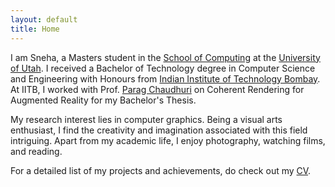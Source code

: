 ```yaml
---
layout: default
title: Home
---
```


I am Sneha, a Masters student in the [School of Computing] at the [University of Utah]. I received a Bachelor of Technology degree in Computer Science and Engineering with Honours from [Indian Institute of Technology Bombay]. At IITB, I worked with Prof. [Parag Chaudhuri] on Coherent Rendering for Augmented Reality for my Bachelor's Thesis. 

My research interest lies in computer graphics. Being a visual arts enthusiast, I find the creativity and imagination associated with this field intriguing. Apart from my academic life, I enjoy photography, watching films, and reading.

For a detailed list of my projects and achievements, do check out my [CV].

[School of Computing]: https://www.cs.utah.edu/
[University of Utah]: https://www.utah.edu/
[Indian Institute of Technology Bombay]: http://www.iitb.ac.in/
[Parag Chaudhuri]: https://www.cse.iitb.ac.in/~paragc/
[CV]: /CV
